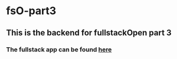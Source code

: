 # fsO-part3

## This is the backend for fullstackOpen part 3

### The fullstack app can be found [here](https://limitless-hamlet-68967.herokuapp.com/)
